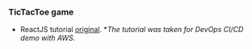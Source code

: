 ### TicTacToe game

* ReactJS tutorial [original](https://reactjs.org/tutorial/tutorial.html).
**The tutorial was taken for DevOps CI/CD demo with AWS.*
